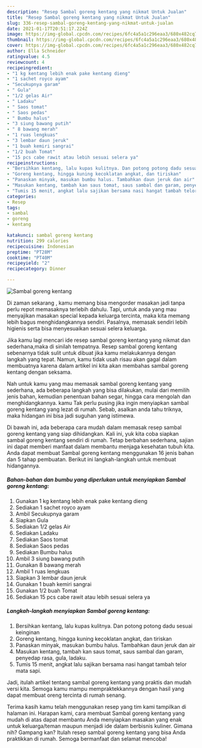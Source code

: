 ```yaml
---
description: "Resep Sambal goreng kentang yang nikmat Untuk Jualan"
title: "Resep Sambal goreng kentang yang nikmat Untuk Jualan"
slug: 336-resep-sambal-goreng-kentang-yang-nikmat-untuk-jualan
date: 2021-01-17T20:51:17.224Z
image: https://img-global.cpcdn.com/recipes/6fc4a5a1c296eaa3/680x482cq70/sambal-goreng-kentang-foto-resep-utama.jpg
thumbnail: https://img-global.cpcdn.com/recipes/6fc4a5a1c296eaa3/680x482cq70/sambal-goreng-kentang-foto-resep-utama.jpg
cover: https://img-global.cpcdn.com/recipes/6fc4a5a1c296eaa3/680x482cq70/sambal-goreng-kentang-foto-resep-utama.jpg
author: Ella Schneider
ratingvalue: 4.5
reviewcount: 4
recipeingredient:
- "1 kg kentang lebih enak pake kentang dieng"
- "1 sachet royco ayam"
- "Secukupnya garam"
- " Gula"
- "1/2 gelas Air"
- " Ladaku"
- " Saos tomat"
- " Saos pedas"
- " Bumbu halus"
- "3 siung bawang putih"
- " 8 bawang merah"
- "1 ruas lengkuas"
- "3 lembar daun jeruk"
- "1 buah kemiri sangrai"
- "1/2 buah Tomat"
- "15 pcs cabe rawit atau lebih sesuai selera ya"
recipeinstructions:
- "Bersihkan kentang, lalu kupas kulitnya. Dan potong potong dadu sesuai keinginan"
- "Goreng kentang, hingga kuning kecoklatan angkat, dan tiriskan"
- "Panaskan minyak, masukan bumbu halus. Tambahkan daun jeruk dan air"
- "Masukan kentang, tambah kan saus tomat, saus sambal dan garam, penyedap rasa, gula, ladaku."
- "Tumis 15 menit, angkat lalu sajikan bersama nasi hangat tambah telor mata sapi."
categories:
- Resep
tags:
- sambal
- goreng
- kentang

katakunci: sambal goreng kentang 
nutrition: 299 calories
recipecuisine: Indonesian
preptime: "PT28M"
cooktime: "PT40M"
recipeyield: "2"
recipecategory: Dinner

---
```



![Sambal goreng kentang](https://img-global.cpcdn.com/recipes/6fc4a5a1c296eaa3/680x482cq70/sambal-goreng-kentang-foto-resep-utama.jpg)

Di zaman  sekarang , kamu memang bisa mengorder masakan jadi tanpa perlu repot memasaknya terlebih dahulu. Tapi, untuk anda yang mau menyajikan masakan special kepada keluarga tercinta, maka kita memang lebih bagus menghidangkannya sendiri. Pasalnya, memasak sendiri lebih higienis serta bisa menyesuaikan sesuai selera keluarga.

Jika kamu lagi mencari ide resep sambal goreng kentang yang nikmat dan sederhana,maka di sinilah tempatnya. Resep sambal goreng kentang  sebenarnya tidak sulit untuk dibuat jika kamu melakukannya dengan langkah yang tepat. Namun, kamu tidak usah risau akan gagal dalam membuatnya 
karena dalam artikel ini kita akan membahas sambal goreng kentang dengan seksama.  



Nah untuk kamu yang mau memasak sambal goreng kentang yang sederhana, ada beberapa langkah yang bisa dilakukan, mulai dari memilih jenis bahan, kemudian penentuan bahan segar, hingga cara mengolah dan menghidangkannya. kamu Tak perlu pusing jika ingin menyiapkan sambal goreng kentang yang lezat di rumah. Sebab, asalkan anda  tahu triknya, maka hidangan ini bisa jadi suguhan yang istimewa.

Di bawah ini, ada beberapa cara mudah dalam memasak resep sambal goreng kentang yang siap dihidangkan. Kali ini, yuk kita coba siapkan sambal goreng kentang sendiri di rumah. Tetap berbahan sederhana, sajian ini dapat memberi manfaat dalam membantu menjaga kesehatan tubuh kita. Anda dapat membuat Sambal goreng kentang menggunakan 16 jenis bahan dan 5 tahap pembuatan. Berikut ini langkah-langkah untuk membuat hidangannya.

<!--inarticleads1-->

##### Bahan-bahan dan bumbu yang diperlukan untuk menyiapkan Sambal goreng kentang:

1. Gunakan 1 kg kentang lebih enak pake kentang dieng
1. Sediakan 1 sachet royco ayam
1. Ambil Secukupnya garam
1. Siapkan  Gula
1. Sediakan 1/2 gelas Air
1. Sediakan  Ladaku
1. Sediakan  Saos tomat
1. Sediakan  Saos pedas
1. Sediakan  Bumbu halus
1. Ambil 3 siung bawang putih
1. Gunakan  8 bawang merah
1. Ambil 1 ruas lengkuas
1. Siapkan 3 lembar daun jeruk
1. Gunakan 1 buah kemiri sangrai
1. Gunakan 1/2 buah Tomat
1. Sediakan 15 pcs cabe rawit atau lebih sesuai selera ya




<!--inarticleads2-->

##### Langkah-langkah menyiapkan Sambal goreng kentang:

1. Bersihkan kentang, lalu kupas kulitnya. Dan potong potong dadu sesuai keinginan
1. Goreng kentang, hingga kuning kecoklatan angkat, dan tiriskan
1. Panaskan minyak, masukan bumbu halus. Tambahkan daun jeruk dan air
1. Masukan kentang, tambah kan saus tomat, saus sambal dan garam, penyedap rasa, gula, ladaku.
1. Tumis 15 menit, angkat lalu sajikan bersama nasi hangat tambah telor mata sapi.




Jadi, itulah artikel tentang  sambal goreng kentang  yang praktis dan mudah versi kita. Semoga kamu mampu mempraktekkannya dengan hasil yang dapat membuat oreng tercinta di rumah senang. 

Terima kasih kamu telah menggunakan resep yang tim kami tampilkan di halaman ini. Harapan kami, cara membuat  Sambal goreng kentang yang mudah di atas dapat membantu Anda menyiapkan masakan yang enak untuk keluarga/teman maupun menjadi ide dalam berbisnis kuliner. Gimana nih? Gampang kan? Itulah resep sambal goreng kentang yang bisa Anda praktikkan di rumah. Semoga bermanfaat dan selamat mencoba!

